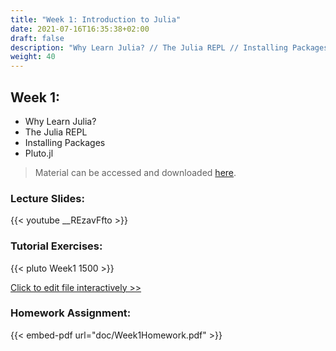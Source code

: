 ```yaml
---
title: "Week 1: Introduction to Julia"
date: 2021-07-16T16:35:38+02:00
draft: false
description: "Why Learn Julia? // The Julia REPL // Installing Packages // Pluto"
weight: 40
---
```


## Week 1:

* Why Learn Julia? 
* The Julia REPL 
* Installing Packages 
* Pluto.jl

> Material can be accessed and downloaded [here](https://github.com/MattWillFlood/Introduction-to-Computer-Programming-in-Julia/tree/main/Week%201).

### Lecture Slides:
{{< youtube __REzavFfto >}}

### Tutorial Exercises:
{{< pluto Week1 1500 >}}

[Click to edit file interactively >>](Week1.html)


### Homework Assignment:
{{< embed-pdf url="doc/Week1Homework.pdf" >}}

